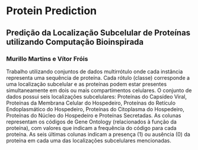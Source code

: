 # Protein Prediction
## Predição da Localização Subcelular de Proteínas utilizando Computação Bioinspirada

### Murillo Martins e Vítor Fróis

Trabalho utilizando conjuntos de dados multirrótulo onde cada instância representa uma sequência de
proteína. Cada rótulo (classe) corresponde a uma localização subcelular e as proteínas podem estar presentes
simultaneamente em dois ou mais compartimentos celulares. O conjunto de dados possui seis localizações
subcelulares: Proteínas do Capsídeo Viral, Proteínas da Membrana Celular do Hospedeiro, Proteínas do Retículo
Endoplasmático do Hospedeiro, Proteínas do Citoplasma do Hospedeiro, Proteínas do Núcleo do Hospedeiro e
Proteínas Secretadas. As colunas representam os códigos de Gene Ontology (relacionados à função da proteína),
com valores que indicam a frequência do código para cada proteína. As seis últimas colunas indicam a presença
(1) ou ausência (0) da proteína em cada uma das localizações subcelulares mencionadas.
